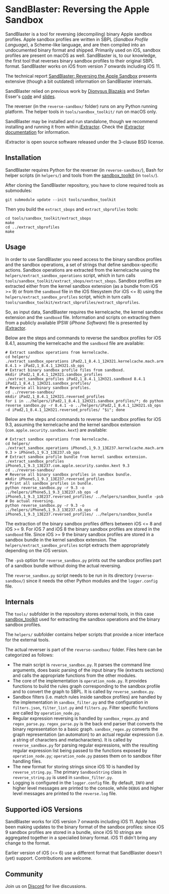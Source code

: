 # SandBlaster: Reversing the Apple Sandbox

SandBlaster is a tool for reversing (decompiling) binary Apple sandbox profiles. Apple sandbox profiles are written in SBPL (*Sandbox Profile Language*), a Scheme-like language, and are then compiled into an undocumented binary format and shipped. Primarily used on iOS, sandbox profiles are present on macOS as well. SandBlaster is, to our knowledge, the first tool that reverses binary sandbox profiles to their original SBPL format. SandBlaster works on iOS from version 7 onwards including iOS 11.

The technical report [SandBlaster: Reversing the Apple Sandbox](https://arxiv.org/abs/1608.04303) presents extensive (though a bit outdated) information on SandBlaster internals.

SandBlaster relied on previous work by [Dionysus Blazakis](https://github.com/dionthegod/XNUSandbox) and Stefan Esser's [code](https://github.com/sektioneins/sandbox_toolkit) and [slides](https://www.slideshare.net/i0n1c/ruxcon-2014-stefan-esser-ios8-containers-sandboxes-and-entitlements).

The reverser (in the `reverse-sandbox/` folder) runs on any Python running platform. The helper tools in `tools/sandbox_toolkit/` run on macOS only.

SandBlaster may be installed and run standalone, though we recommend installing and running it from within [iExtractor](https://github.com/malus-security/iExtractor). Check the [iExtractor documentation](https://github.com/malus-security/iExtractor/blob/master/README.md) for information.

iExtractor is open source software released under the 3-clause BSD license.

## Installation

SandBlaster requires Python for the reverser (in `reverse-sandbox/`), Bash for helper scripts (in `helpers/`) and tools from the [sandbox_toolkit](https://github.com/sektioneins/sandbox_toolkit) (in `tools/`).

After cloning the SandBlaster repository, you have to clone required tools as submodules:

```
git submodule update --init tools/sandbox_toolkit
```

Then you build the `extract_sbops` and `extract_sbprofiles` tools:

```
cd tools/sandbox_toolkit/extract_sbops
make
cd ../extract_sbprofiles
make
```

## Usage

In order to use SandBlaster you need access to the binary sandbox profiles and the sandbox operations, a set of strings that define sandbox-specific actions. Sandbox operations are extracted from the kernelcache using the `helpers/extract_sandbox_operations` script, which in turn calls `tools/sandbox_toolkit/extract_sbops/extract_sbops`. Sandbox profiles are extracted either from the kernel sandbox extension (as a bundle from iOS >= 9) or from the `sandboxd` file in the iOS filesystem (for iOS <= 8) using the `helpers/extract_sandbox_profiles` script, which in turn calls `tools/sandbox_toolkit/extract_sbprofiles/extract_sbprofiles`.

So, as input data, SandBlaster requires the kernelcache, the kernel sandbox extension and the `sandboxd` file. Information and scripts on extracting them from a publicly available IPSW (*iPhone Software*) file is presented by [iExtractor](https://github.com/malus-security/iExtractor).

Below are the steps and commands to reverse the sandbox profiles for iOS 8.4.1, assuming the kernelcache and the `sandboxd` file are available:

```
# Extract sandbox operations from kernelcache.
cd helpers/
./extract_sandbox_operations iPad2,1_8.4.1_12H321.kernelcache.mach.arm 8.4.1 > iPad2,1_8.4.1_12H321.sb_ops
# Extract binary sandbox profile files from sandboxd.
mkdir iPad2,1_8.4.1_12H321.sandbox_profiles
./extract_sandbox_profiles iPad2,1_8.4.1_12H321.sandboxd 8.4.1 iPad2,1_8.4.1_12H321.sandbox_profiles/
# Reverse all binary sandbox profiles.
cd ../reverse-sandbox/
mkdir iPad2,1_8.4.1_12H321.reversed_profiles
for i in ../helpers/iPad2,1_8.4.1_12H321.sandbox_profiles/*; do python reverse_sandbox.py -r 8.4.1 -o ../helpers/iPad2,1_8.4.1_12H321.sb_ops -d iPad2,1_8.4.1_12H321.reversed_profiles/ "$i"; done
```

Below are the steps and commands to reverse the sandbox profiles for iOS 9.3, assuming the kernelcache and the kernel sandbox extension (`com.apple.security.sandbox.kext`) are available:

```
# Extract sandbox operations from kernelcache.
cd helpers/
./extract_sandbox_operations iPhone5,1_9.3_13E237.kernelcache.mach.arm 9.3 > iPhone5,1_9.3_13E237.sb_ops
# Extract sandbox profile bundle from kernel sandbox extension.
./extract_sandbox_profiles iPhone5,1_9.3_13E237.com.apple.security.sandox.kext 9.3
cd ../reverse-sandbox/
# Reverse all binary sandbox profiles in sandbox bundle.
mkdir iPhone5,1_9.3_13E237.reversed_profiles
# Print all sandbox profiles in bundle.
python reverse_sandbox.py -r 9.3 -o ../helpers/iPhone5,1_9.3_13E237.sb_ops -d iPhone5,1_9.3_13E237.reversed_profiles/ ../helpers/sandbox_bundle -psb
# Do actual reversing.
python reverse_sandbox.py -r 9.3 -o ../helpers/iPhone5,1_9.3_13E237.sb_ops -d iPhone5,1_9.3_13E237.reversed_profiles/ ../helpers/sandbox_bundle
```

The extraction of the binary sandbox profiles differs between iOS <= 8 and iOS >= 9. For iOS 7 and iOS 8 the binary sandbox profiles are stored in the `sandboxd` file. Since iOS >= 9 the binary sandbox profiles are stored in a sandbox bundle in the kernel sandbox extension. The `helpers/extract_sandbox_profiles` script extracts them appropriately depending on the iOS version.

The `-psb` option for `reverse_sandbox.py` prints out the sandbox profiles part of a sandbox bundle without doing the actual reversing.

The `reverse_sandbox.py` script needs to be run in its directory (`reverse-sandbox/`) since it needs the other Python modules and the `logger.config` file.

## Internals

The `tools/` subfolder in the repository stores external tools, in this case [sandbox_toolkit](https://github.com/sektioneins/sandbox_toolkit) used for extracting the sandbox operations and the binary sandbox profiles.

The `helpers/` subfolder contains helper scripts that provide a nicer interface for the external tools.

The actual reverser is part of the `reverse-sandbox/` folder. Files here can be categorized as follows:

  * The main script is `reverse_sandbox.py`. It parses the command line arguments, does basic parsing of the input binary file (extracts sections) and calls the appropriate functions from the other modules.
  * The core of the implementation is `operation_node.py`. It provides functions to build the rules graph corresponding to the sandbox profile and to convert the graph to SBPL. It is called by `reverse_sandbox.py`.
  * Sandbox filters (i.e. match rules inside sandbox profiles) are handled by the implementation in `sandbox_filter.py` and the configuration in `filters.json`, `filter_list.py` and `filters.py`. Filter specific functions are called by `operation_node.py`.
  * Regular expression reversing is handled by `sandbox_regex.py` and `regex_parse.py`. `regex_parse.py` is the back end parser that converts the binary representation to a basic graph. `sandbox_regex.py` converts the graph representation (an automaton) to an actual regular expression (i.e. a string of characters and metacharacters). It is called by `reverse_sandbox.py` for parsing regular expressions, with the resulting regular expression list being passed to the functions exposed by `operation_node.py`; `operation_node.py` passes them on to sandbox filter handling files.
  * The new format for storing strings since iOS 10 is handled by `reverse_string.py`. The primary `SandboxString` class in `reverse_string.py` is used in `sandbox_filter.py`.
  * Logging is configured in the `logger.config` file. By default, `INFO` and higher level messages are printed to the console, while `DEBUG` and higher level messages are printed to the `reverse.log` file.

## Supported iOS Versions

SandBlaster works for iOS version 7 onwards including iOS 11. Apple has been making updates to the binary format of the sandbox profiles: since iOS 9 sandbox profiles are stored in a bundle, since iOS 10 strings are aggregated together in a specialied binary format. iOS 11 didn't bring any change to the format.

Earlier version of iOS (<= 6) use a different format that SandBlaster doesn't (yet) support. Contributions are welcome.

## Community

Join us on [Discord](https://discord.gg/m3gjuyHYw9) for live discussions.
